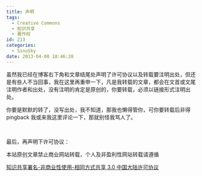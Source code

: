 ```yaml
---
title: 声明
tags:
  - Creative Commons
  - 知识共享
  - 著作权
id: 213
categories:
  - SinoSky
date: 2013-04-08 18:46:28
---
```


虽然我已经在博客右下角和文章结尾处声明了许可协议以及转载要注明出处，但还是有些人不当回事，我在这里再重申一下，凡是我转载的文章，都会在文首或文尾注明作者和出处，没有注明的肯定是原创的，你要转载，必须以链接形式注明出处。

你要是默默的转了，没写出处，我不知道，那我也懒得管你，可你要转载后非得 pingback 我或来我这里评论一下，那就别怪我骂人了。

&nbsp;

最后，再声明下许可协议：

本站原创文章禁止商业网站转载，个人及非盈利性网站转载请遵循

[知识共享署名-非商业性使用-相同方式共享 3.0 中国大陆许可协议](http://creativecommons.org/licenses/by-nc-sa/3.0/cn/)